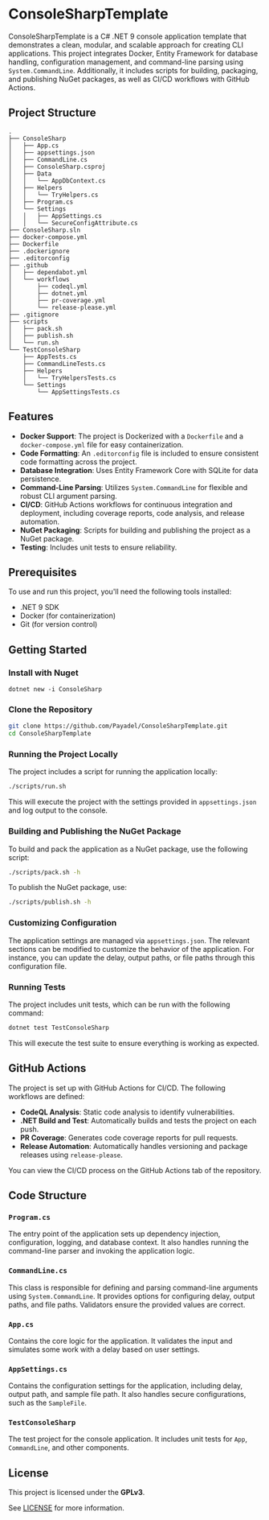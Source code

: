 # ConsoleSharpTemplate

ConsoleSharpTemplate is a C# .NET 9 console application template that demonstrates a clean, modular, and scalable approach for creating CLI applications. This project integrates Docker, Entity Framework for database handling, configuration management, and command-line parsing using `System.CommandLine`. Additionally, it includes scripts for building, packaging, and publishing NuGet packages, as well as CI/CD workflows with GitHub Actions.


## Project Structure

```
.
├── ConsoleSharp
│   ├── App.cs
│   ├── appsettings.json
│   ├── CommandLine.cs
│   ├── ConsoleSharp.csproj
│   ├── Data
│   │   └── AppDbContext.cs
│   ├── Helpers
│   │   └── TryHelpers.cs
│   ├── Program.cs
│   └── Settings
│   │   ├── AppSettings.cs
│   │   └── SecureConfigAttribute.cs
├── ConsoleSharp.sln
├── docker-compose.yml
├── Dockerfile
├── .dockerignore
├── .editorconfig
├── .github
│   ├── dependabot.yml
│   └── workflows
│       ├── codeql.yml
│       ├── dotnet.yml
│       ├── pr-coverage.yml
│       └── release-please.yml
├── .gitignore
├── scripts
│   ├── pack.sh
│   ├── publish.sh
│   └── run.sh
└── TestConsoleSharp
    ├── AppTests.cs
    ├── CommandLineTests.cs
    ├── Helpers
    │   └── TryHelpersTests.cs
    └── Settings
        └── AppSettingsTests.cs
```

## Features

- **Docker Support**: The project is Dockerized with a `Dockerfile` and a `docker-compose.yml` file for easy containerization.
- **Code Formatting**: An `.editorconfig` file is included to ensure consistent code formatting across the project.
- **Database Integration**: Uses Entity Framework Core with SQLite for data persistence.
- **Command-Line Parsing**: Utilizes `System.CommandLine` for flexible and robust CLI argument parsing.
- **CI/CD**: GitHub Actions workflows for continuous integration and deployment, including coverage reports, code analysis, and release automation.
- **NuGet Packaging**: Scripts for building and publishing the project as a NuGet package.
- **Testing**: Includes unit tests to ensure reliability.

## Prerequisites

To use and run this project, you'll need the following tools installed:

- .NET 9 SDK
- Docker (for containerization)
- Git (for version control)

## Getting Started

### Install with Nuget

```
dotnet new -i ConsoleSharp
```

### Clone the Repository

```bash
git clone https://github.com/Payadel/ConsoleSharpTemplate.git
cd ConsoleSharpTemplate
```

### Running the Project Locally

The project includes a script for running the application locally:

```bash
./scripts/run.sh
```

This will execute the project with the settings provided in `appsettings.json` and log output to the console.

### Building and Publishing the NuGet Package

To build and pack the application as a NuGet package, use the following script:

```bash
./scripts/pack.sh -h
```

To publish the NuGet package, use:

```bash
./scripts/publish.sh -h
```

### Customizing Configuration

The application settings are managed via `appsettings.json`. The relevant sections can be modified to customize the behavior of the application. For instance, you can update the delay, output paths, or file paths through this configuration file.

### Running Tests

The project includes unit tests, which can be run with the following command:

```bash
dotnet test TestConsoleSharp
```

This will execute the test suite to ensure everything is working as expected.

## GitHub Actions

The project is set up with GitHub Actions for CI/CD. The following workflows are defined:

- **CodeQL Analysis**: Static code analysis to identify vulnerabilities.
- **.NET Build and Test**: Automatically builds and tests the project on each push.
- **PR Coverage**: Generates code coverage reports for pull requests.
- **Release Automation**: Automatically handles versioning and package releases using `release-please`.

You can view the CI/CD process on the GitHub Actions tab of the repository.

## Code Structure

### `Program.cs`

The entry point of the application sets up dependency injection, configuration, logging, and database context. It also handles running the command-line parser and invoking the application logic.

### `CommandLine.cs`

This class is responsible for defining and parsing command-line arguments using `System.CommandLine`. It provides options for configuring delay, output paths, and file paths. Validators ensure the provided values are correct.

### `App.cs`

Contains the core logic for the application. It validates the input and simulates some work with a delay based on user settings.

### `AppSettings.cs`

Contains the configuration settings for the application, including delay, output path, and sample file path. It also handles secure configurations, such as the `SampleFile`.

### `TestConsoleSharp`

The test project for the console application. It includes unit tests for `App`, `CommandLine`, and other components.


## License

This project is licensed under the **GPLv3**.

See [LICENSE](LICENSE) for more information.